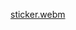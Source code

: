 [sticker.webm](https://github.com/Neathvan/img_gallaries_mini_app/assets/70628068/a980516d-2f3b-48d9-be2c-a7f59d0d7985)
